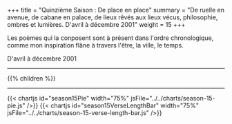 +++
title = "Quinzième Saison : De place en place"
summary = "De ruelle en avenue, de cabane en palace, de lieux rêvés aux lieux vécus, philosophie, ombres et lumières. D'avril à décembre 2001"
weight = 15
+++

Les poèmes qui la conposent sont à présent dans l'ordre chronologique, comme mon inspiration flâne à travers l'être, la ville, le temps.

D'avril à décembre 2001

---
{{% children  %}}

---
{{< chartjs id="season15Pie" width="75%" jsFile="../../charts/season-15-pie.js" />}}
{{< chartjs id="season15VerseLengthBar" width="75%" jsFile="../../charts/season-15-verse-length-bar.js" />}}
